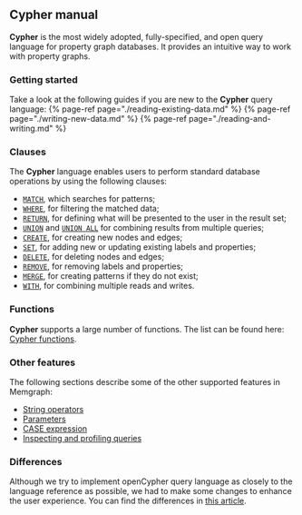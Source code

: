 ## Cypher manual

**Cypher** is the most widely adopted, fully-specified, and open query language for property graph databases.
It provides an intuitive way to work with property graphs.

### Getting started

Take a look at the following guides if you are new to the **Cypher** query language:
{% page-ref page="./reading-existing-data.md" %}
{% page-ref page="./writing-new-data.md" %}
{% page-ref page="./reading-and-writing.md" %}

### Clauses

The **Cypher** language enables users to perform standard database operations by using the following clauses:
  * [`MATCH`](./clauses/match.md), which searches for patterns;
  * [`WHERE`](./clauses/where.md), for filtering the matched data;
  * [`RETURN`](./clauses/return.md), for defining what will be presented to the user in the result set;
  * [`UNION`](./clauses/union.md) and [`UNION ALL`](./clauses/union.md) for combining results from multiple queries;
  * [`CREATE`](./clauses/create.md), for creating new nodes and edges;
  * [`SET`](./clauses/set.md), for adding new or updating existing labels and properties;
  * [`DELETE`](./clauses/delete.md), for deleting nodes and edges;
  * [`REMOVE`](./clauses/remove.md), for removing labels and properties;
  * [`MERGE`](./clauses/merge.md), for creating patterns if they do not exist;
  * [`WITH`](./clauses/with.md), for combining multiple reads and writes.

### Functions

**Cypher** supports a large number of functions. The list can be found here: [Cypher functions](./functions.md).

### Other features

The following sections describe some of the other supported features in Memgraph:
* [String operators](./other-features.md#string-operators)
* [Parameters](./other-features.md#parameters)
* [CASE expression](./other-features.md#case)
* [Inspecting and profiling queries](./other-features.md#inspecting-and-profiling)

### Differences

Although we try to implement openCypher query language as closely to the
language reference as possible, we had to make some changes to enhance the
user experience. You can find the differences in [this article](./differences.md).